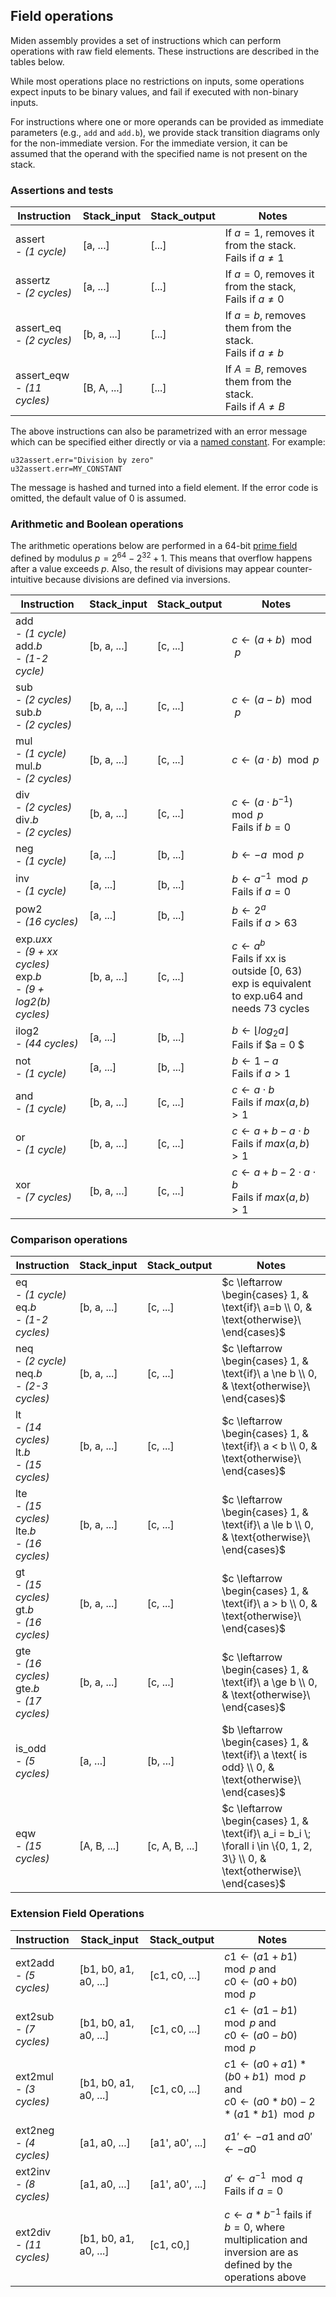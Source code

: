 ## Field operations
Miden assembly provides a set of instructions which can perform operations with raw field elements. These instructions are described in the tables below.

While most operations place no restrictions on inputs, some operations expect inputs to be binary values, and fail if executed with non-binary inputs.

For instructions where one or more operands can be provided as immediate parameters (e.g., `add` and `add.b`), we provide stack transition diagrams only for the non-immediate version. For the immediate version, it can be assumed that the operand with the specified name is not present on the stack.

### Assertions and tests

| Instruction                     | Stack_input | Stack_output  | Notes                                                            |
| ------------------------------- | ----------- | ------------- | ---------------------------------------------------------------- |
| assert <br> - *(1 cycle)*       | [a, ...]    | [...]         | If $a = 1$, removes it from the stack. <br> Fails if $a \ne 1$   |
| assertz <br> - *(2 cycles)*     | [a, ...]    | [...]         | If $a = 0$, removes it from the stack, <br> Fails if $a \ne 0$   |
| assert_eq <br> - *(2 cycles)*   | [b, a, ...] | [...]         | If $a = b$, removes them from the stack. <br> Fails if $a \ne b$ |
| assert_eqw <br> - *(11 cycles)* | [B, A, ...] | [...]         | If $A = B$, removes them from the stack. <br> Fails if $A \ne B$ |

The above instructions can also be parametrized with an error message which can be specified either directly or via a [named constant](./code_organization.md#constants). For example:
```
u32assert.err="Division by zero"
u32assert.err=MY_CONSTANT
```
The message is hashed and turned into a field element. If the error code is omitted, the default value of $0$ is assumed.

### Arithmetic and Boolean operations

The arithmetic operations below are performed in a 64-bit [prime field](https://en.wikipedia.org/wiki/Finite_field) defined by modulus $p = 2^{64} - 2^{32} + 1$. This means that overflow happens after a value exceeds $p$. Also, the result of divisions may appear counter-intuitive because divisions are defined via inversions.

| Instruction                                                                    | Stack_input | Stack_output  | Notes                                                                                                        |
| ------------------------------------------------------------------------------ | ----------- | ------------- | ------------------------------------------------------------------------------------------------------------ |
| add <br> - *(1 cycle)*  <br> add.*b* <br> - *(1-2 cycle)*                      | [b, a, ...] | [c, ...]      | $c \leftarrow (a + b) \mod p$                                                                                |
| sub <br> - *(2 cycles)*  <br> sub.*b* <br> - *(2 cycles)*                      | [b, a, ...] | [c, ...]      | $c \leftarrow (a - b) \mod p$                                                                                |
| mul <br> - *(1 cycle)*  <br> mul.*b* <br> - *(2 cycles)*                       | [b, a, ...] | [c, ...]      | $c \leftarrow (a \cdot b) \mod p$                                                                            |
| div <br> - *(2 cycles)*  <br> div.*b* <br> - *(2 cycles)*                      | [b, a, ...] | [c, ...]      | $c \leftarrow (a \cdot b^{-1}) \mod p$ <br> Fails if $b = 0$                                                 |
| neg <br> - *(1 cycle)*                                                         | [a, ...]    | [b, ...]      | $b \leftarrow -a \mod p$                                                                                     |
| inv <br> - *(1 cycle)*                                                         | [a, ...]    | [b, ...]      | $b \leftarrow a^{-1} \mod p$ <br> Fails if $a = 0$                                                           |
| pow2 <br> - *(16 cycles)*                                                      | [a, ...]    | [b, ...]      | $b \leftarrow 2^a$ <br> Fails if $a > 63$                                                                    |
| exp.*uxx* <br> - *(9 + xx cycles)*  <br> exp.*b* <br> - *(9 + log2(b) cycles)* | [b, a, ...] | [c, ...]      | $c \leftarrow a^b$ <br> Fails if xx is outside [0, 63) <br> exp is equivalent to exp.u64 and needs 73 cycles |
| ilog2 <br> - *(44 cycles)*                                                      | [a, ...]    | [b, ...]      | $b \leftarrow \lfloor{log_2{a}}\rfloor$ <br> Fails if $a = 0 $                                                                    |
| not <br> - *(1 cycle)*                                                         | [a, ...]    | [b, ...]      | $b \leftarrow 1 - a$ <br> Fails if $a > 1$                                                                   |
| and <br> - *(1 cycle)*                                                         | [b, a, ...] | [c, ...]      | $c \leftarrow a \cdot b$ <br> Fails if $max(a, b) > 1$                                                       |
| or <br> - *(1 cycle)*                                                          | [b, a, ...] | [c, ...]      | $c \leftarrow a + b - a \cdot b$ <br> Fails if $max(a, b) > 1$                                               |
| xor <br> - *(7 cycles)*                                                        | [b, a, ...] | [c, ...]      | $c \leftarrow a + b - 2 \cdot a \cdot b$ <br> Fails if $max(a, b) > 1$                                       |

### Comparison operations

| Instruction                                                | Stack_input | Stack_output   | Notes                                                                                                                        |
| ---------------------------------------------------------- | ----------- | -------------- | ---------------------------------------------------------------------------------------------------------------------------- |
| eq <br> - *(1 cycle)* <br> eq.*b* <br> - *(1-2 cycles)*    | [b, a, ...] | [c, ...]       | $c \leftarrow \begin{cases} 1, & \text{if}\ a=b \\ 0, & \text{otherwise}\ \end{cases}$                                       |
| neq <br> - *(2 cycle)* <br> neq.*b* <br> - *(2-3 cycles)*  | [b, a, ...] | [c, ...]       | $c \leftarrow \begin{cases} 1, & \text{if}\ a \ne b \\ 0, & \text{otherwise}\ \end{cases}$                                   |
| lt <br> - *(14 cycles)* <br> lt.*b* <br> - *(15 cycles)*   | [b, a, ...] | [c, ...]       | $c \leftarrow \begin{cases} 1, & \text{if}\ a < b \\ 0, & \text{otherwise}\ \end{cases}$                                     |
| lte <br> - *(15 cycles)* <br> lte.*b* <br> - *(16 cycles)* | [b, a, ...] | [c, ...]       | $c \leftarrow \begin{cases} 1, & \text{if}\ a \le b \\ 0, & \text{otherwise}\ \end{cases}$                                   |
| gt <br> - *(15 cycles)* <br> gt.*b* <br> - *(16 cycles)*   | [b, a, ...] | [c, ...]       | $c \leftarrow \begin{cases} 1, & \text{if}\ a > b \\ 0, & \text{otherwise}\ \end{cases}$                                     |
| gte <br> - *(16 cycles)* <br> gte.*b* <br> - *(17 cycles)* | [b, a, ...] | [c, ...]       | $c \leftarrow \begin{cases} 1, & \text{if}\ a \ge b \\ 0, & \text{otherwise}\ \end{cases}$                                   |
| is_odd <br> - *(5 cycles)*                                 | [a, ...]    | [b, ...]       | $b \leftarrow \begin{cases} 1, & \text{if}\ a \text{ is odd} \\ 0, & \text{otherwise}\ \end{cases}$                          |
| eqw <br> - *(15 cycles)*                                   | [A, B, ...] | [c, A, B, ...] | $c \leftarrow \begin{cases} 1, & \text{if}\ a_i = b_i \; \forall i \in \{0, 1, 2, 3\} \\ 0, & \text{otherwise}\ \end{cases}$ |

### Extension Field Operations

| Instruction                        | Stack_input           | Stack_output    | Notes                                                                                                               |
| ---------------------------------- | --------------------- | --------------- | ------------------------------------------------------------------------------------------------------------------- |
| ext2add <br> - *(5 cycles)*   <br> | [b1, b0, a1, a0, ...] | [c1, c0, ...]   | $c1 \leftarrow (a1 + b1) \mod p$ and <br> $c0 \leftarrow (a0 + b0) \mod p$                                          |
| ext2sub <br> - *(7 cycles)*   <br> | [b1, b0, a1, a0, ...] | [c1, c0, ...]   | $c1 \leftarrow (a1 - b1) \mod p$ and <br> $c0 \leftarrow (a0 - b0) \mod p$                                          |
| ext2mul <br> - *(3 cycles)*   <br> | [b1, b0, a1, a0, ...] | [c1, c0, ...]   | $c1 \leftarrow (a0 + a1) * (b0 + b1) \mod p$ and <br> $c0 \leftarrow (a0 * b0) - 2 * (a1 * b1) \mod p$              |
| ext2neg <br> - *(4 cycles)*   <br> | [a1, a0, ...]         | [a1', a0', ...] | $a1' \leftarrow -a1$ and $a0' \leftarrow -a0$                                                                       |
| ext2inv <br> - *(8 cycles)*   <br> | [a1, a0, ...]         | [a1', a0', ...] | $a' \leftarrow a^{-1} \mod q$ <br> Fails if $a = 0$                                                                 |
| ext2div <br> - *(11 cycles)*  <br> | [b1, b0, a1, a0, ...] | [c1, c0,]       | $c \leftarrow a * b^{-1}$ fails if $b=0$, where multiplication and inversion are as defined by the operations above |
